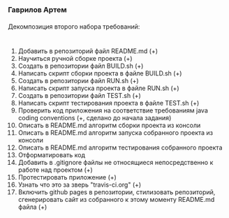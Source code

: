 ### Гаврилов Артем

#### </h1> Декомпозиция второго набора требований: <h1>

 1.	Добавить в репозиторий файл README.md (+)
 2. Научиться ручной сборке проекта (+)
 3. Создать в репозитории файл BUILD.sh (+)
 4. Написать скрипт сборки проекта в файле BUILD.sh (+)
 5. Создать в репозитории файл RUN.sh (+)
 6. Написать скрипт запуска проекта в файле RUN.sh (+)
 7. Создать в репозитории файл TEST.sh (+)
 8. Написать скрипт тестирования проекта в файле TEST.sh (+)
 9. Проверить код приложения на соответствие требованиям java coding conventions (+, сделано до начала задания)
 10. Описать в README.md алгоритм сборки проекта из консоли
 11. Описать в README.md алгоритм запуска собранного проекта из консоли
 12. Описать в README.md алгоритм тестирования собранного проекта
 13. Отформатировать код
 14. Добавить в .gitignore файлы не относящиеся непосредственно к работе над проектом (+)
 15. Протестировать приложение (+)
 16. Узнать что это за зверь "travis-ci.org" (+)
 17. Включить github pages в репозитории, стилизовать репозиторий, сгенерировать сайт из собранного к этому моменту README.md файла (+)
